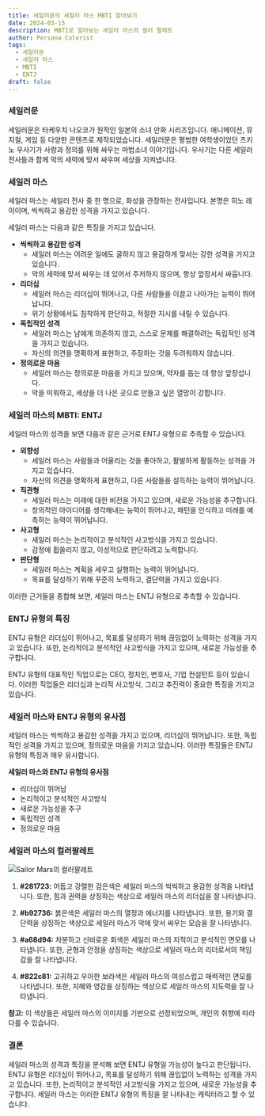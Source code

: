 ```yaml
---
title: 세일러문의 세일러 마스 MBTI 알아보기
date: 2024-03-15
description: MBTI로 알아보는 세일러 마스의 컬러 팔레트
author: Persona Colorist
tags:
  - 세일러문
  - 세일러 마스
  - MBTI
  - ENTJ
draft: false
---
```


### 세일러문

세일러문은 타케우치 나오코가 원작인 일본의 소녀 만화 시리즈입니다. 애니메이션, 뮤지컬, 게임 등 다양한 콘텐츠로 제작되었습니다. 세일러문은 평범한 여학생이었던 츠키노 우사기가 사랑과 정의를 위해 싸우는 마법소녀 이야기입니다. 우사기는 다른 세일러 전사들과 함께 악의 세력에 맞서 싸우며 세상을 지켜냅니다.

### 세일러 마스

세일러 마스는 세일러 전사 중 한 명으로, 화성을 관장하는 전사입니다. 본명은 히노 레이이며, 씩씩하고 용감한 성격을 가지고 있습니다.

세일러 마스는 다음과 같은 특징을 가지고 있습니다.

- **씩씩하고 용감한 성격**
    - 세일러 마스는 어려운 일에도 굴하지 않고 용감하게 맞서는 강한 성격을 가지고 있습니다.
    - 악의 세력에 맞서 싸우는 데 있어서 주저하지 않으며, 항상 앞장서서 싸웁니다.
- **리더십**
    - 세일러 마스는 리더십이 뛰어나고, 다른 사람들을 이끌고 나아가는 능력이 뛰어납니다.
    - 위기 상황에서도 침착하게 판단하고, 적절한 지시를 내릴 수 있습니다.
- **독립적인 성격**
    - 세일러 마스는 남에게 의존하지 않고, 스스로 문제를 해결하려는 독립적인 성격을 가지고 있습니다.
    - 자신의 의견을 명확하게 표현하고, 주장하는 것을 두려워하지 않습니다.
- **정의로운 마음**
    - 세일러 마스는 정의로운 마음을 가지고 있으며, 약자를 돕는 데 항상 앞장섭니다.
    - 악을 미워하고, 세상을 더 나은 곳으로 만들고 싶은 열망이 강합니다.

### 세일러 마스의 MBTI: ENTJ

세일러 마스의 성격을 보면 다음과 같은 근거로 ENTJ 유형으로 추측할 수 있습니다.

- **외향성**
    - 세일러 마스는 사람들과 어울리는 것을 좋아하고, 활발하게 활동하는 성격을 가지고 있습니다.
    - 자신의 의견을 명확하게 표현하고, 다른 사람들을 설득하는 능력이 뛰어납니다.
- **직관형**
    - 세일러 마스는 미래에 대한 비전을 가지고 있으며, 새로운 가능성을 추구합니다.
    - 창의적인 아이디어를 생각해내는 능력이 뛰어나고, 패턴을 인식하고 미래를 예측하는 능력이 뛰어납니다.
- **사고형**
    - 세일러 마스는 논리적이고 분석적인 사고방식을 가지고 있습니다.
    - 감정에 휩쓸리지 않고, 이성적으로 판단하려고 노력합니다.
- **판단형**
    - 세일러 마스는 계획을 세우고 실행하는 능력이 뛰어납니다.
    - 목표를 달성하기 위해 꾸준히 노력하고, 결단력을 가지고 있습니다.

이러한 근거들을 종합해 보면, 세일러 마스는 ENTJ 유형으로 추측할 수 있습니다.

### ENTJ 유형의 특징

ENTJ 유형은 리더십이 뛰어나고, 목표를 달성하기 위해 끊임없이 노력하는 성격을 가지고 있습니다. 또한, 논리적이고 분석적인 사고방식을 가지고 있으며, 새로운 가능성을 추구합니다.

ENTJ 유형의 대표적인 직업으로는 CEO, 정치인, 변호사, 기업 컨설턴트 등이 있습니다. 이러한 직업들은 리더십과 논리적 사고방식, 그리고 추진력이 중요한 특징을 가지고 있습니다.

### 세일러 마스와 ENTJ 유형의 유사점

세일러 마스는 씩씩하고 용감한 성격을 가지고 있으며, 리더십이 뛰어납니다. 또한, 독립적인 성격을 가지고 있으며, 정의로운 마음을 가지고 있습니다. 이러한 특징들은 ENTJ 유형의 특징과 매우 유사합니다.

**세일러 마스와 ENTJ 유형의 유사점**

- 리더십이 뛰어남
- 논리적이고 분석적인 사고방식
- 새로운 가능성을 추구
- 독립적인 성격
- 정의로운 마음


### 세일러 마스의 컬러팔레트

![Sailor Mars의 컬러팔레트](https://i.imgur.com/3OdynGU.png#center)


1. **#281723:** 어둡고 강렬한 검은색은 세일러 마스의 씩씩하고 용감한 성격을 나타냅니다. 또한, 힘과 권력을 상징하는 색상으로 세일러 마스의 리더십을 잘 나타냅니다.
    
2. **#b92736:** 붉은색은 세일러 마스의 열정과 에너지를 나타냅니다. 또한, 용기와 결단력을 상징하는 색상으로 세일러 마스가 악에 맞서 싸우는 모습을 잘 나타냅니다.
    
3. **#a68d94:** 차분하고 신비로운 회색은 세일러 마스의 지적이고 분석적인 면모를 나타냅니다. 또한, 균형과 안정을 상징하는 색상으로 세일러 마스의 리더로서의 책임감을 잘 나타냅니다.
    
4. **#822c81:** 고귀하고 우아한 보라색은 세일러 마스의 여성스럽고 매력적인 면모를 나타냅니다. 또한, 지혜와 영감을 상징하는 색상으로 세일러 마스의 지도력을 잘 나타냅니다.
    

**참고:** 이 색상들은 세일러 마스의 이미지를 기반으로 선정되었으며, 개인의 취향에 따라 다를 수 있습니다.

### 결론

세일러 마스의 성격과 특징을 분석해 보면 ENTJ 유형일 가능성이 높다고 판단됩니다. ENTJ 유형은 리더십이 뛰어나고, 목표를 달성하기 위해 끊임없이 노력하는 성격을 가지고 있습니다. 또한, 논리적이고 분석적인 사고방식을 가지고 있으며, 새로운 가능성을 추구합니다. 세일러 마스는 이러한 ENTJ 유형의 특징을 잘 나타내는 캐릭터라고 할 수 있습니다.




